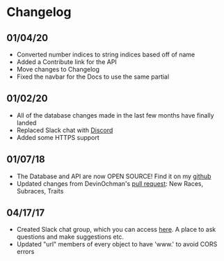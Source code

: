 # Changelog

## 01/04/20

* Converted number indices to string indices based off of name
* Added a Contribute link for the API
* Move changes to Changelog
* Fixed the navbar for the Docs to use the same partial

## 01/02/20

* All of the database changes made in the last few months have finally landed
* Replaced Slack chat with <a href="https://discord.gg/TQuYTv7">Discord</a>
* Added some HTTPS support

## 01/07/18

* The Database and API are now OPEN SOURCE! Find it on my <a href="http://github.com/bagelbits">github</a>
* Updated changes from DevinOchman's <a href="https://github.com/adrpadua/5e-database/pull/3">pull request</a>: New Races, Subraces, Traits

## 04/17/17

* Created Slack chat group, which you can access <a href="http://dnd-5e-api-slack.herokuapp.com/">here</a>. A place to ask questions and make suggestions etc.
* Updated "url" members of every object to have 'www.' to avoid CORS errors
